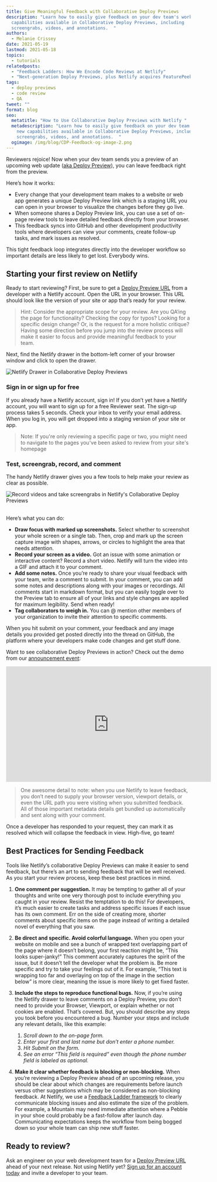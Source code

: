 ```yaml
---
title: Give Meaningful Feedback with Collaborative Deploy Previews
description: "Learn how to easily give feedback on your dev team's work with new
  capabilities available in Collaborative Deploy Previews, including
  screengrabs, videos, and annotations.  "
authors:
  - Melanie Crissey
date: 2021-05-19
lastmod: 2021-05-18
topics:
  - tutorials
relatedposts:
  - "Feedback Ladders: How We Encode Code Reviews at Netlify"
  - "Next-generation Deploy Previews, plus Netlify acquires FeaturePeek"
tags:
  - deploy previews
  - code review
  - QA
tweet: ""
format: blog
seo:
  metatitle: "How to Use Collaborative Deploy Previews with Netlify "
  metadescription: "Learn how to easily give feedback on your dev team's work with
    new capabilities available in Collaborative Deploy Previews, including
    screengrabs, videos, and annotations.  "
  ogimage: /img/blog/CDP-Feedback-og-image-2.png
---
```


Reviewers rejoice! Now when your dev team sends you a preview of an upcoming web update ([aka Deploy Preview](https://www.netlify.com/blog/2021/05/19/next-generation-deploy-previews-plus-netlify-acquires-featurepeek/)), you can leave feedback right from the preview.

Here’s how it works:

* Every change that your development team makes to a website or web app generates a unique Deploy Preview link which is a staging URL you can open in your browser to visualize the changes before they go live.
* When someone shares a Deploy Preview link, you can use a set of on-page review tools to leave detailed feedback directly from your browser.
* This feedback syncs into GitHub and other development productivity tools where developers can view your comments, create follow-up tasks, and mark issues as resolved.

This tight feedback loop integrates directly into the developer workflow so important details are less likely to get lost. Everybody wins.

## Starting your first review on Netlify

Ready to start reviewing? First, be sure to get a [Deploy Preview URL](https://www.netlify.com/products/deploy-previews/) from a developer with a Netlify account. Open the URL in your browser. This URL should look like the version of your site or app that’s ready for your review.

> Hint: Consider the appropriate scope for your review. Are you QA’ing the page for functionality? Checking the copy for typos? Looking for a specific design change? Or, is the request for a more holistic critique? Having some direction before you jump into the review process will make it easier to focus and provide meaningful feedback to your team.

Next, find the Netlify drawer in the bottom-left corner of your browser window and click to open the drawer.

![Netlify Drawer in Collaborative Deploy Previews ](/img/blog/netlify-drawer-ui.png "Look for a tab with the Netlify logo. That’s the Netlify drawer.")

### Sign in or sign up for free

If you already have a Netlify account, sign in! If you don’t yet have a Netlify account, you will want to sign up for a free Reviewer seat. The sign-up process takes 5 seconds. Check your inbox to verify your email address. When you log in, you will get dropped into a staging version of your site or app.

> Note: If you're only reviewing a specific page or two, you might need to navigate to the pages you've been asked to review from your site's homepage

### Test, screengrab, record, and comment

The handy Netlify drawer gives you a few tools to help make your review as clear as possible.

![Record videos and take screengrabs in Netlify's Collaborative Deploy Previews](/img/blog/netlify-cdp-tools.png "Once you’re signed into Netlify, you’ll see additional utilities stacked on top of the Netlify drawer tab.")

\
Here’s what you can do:

* **Draw focus with marked up screenshots.** Select whether to screenshot your whole screen or a single tab. Then, crop and mark up the screen capture image with shapes, arrows, or circles to highlight the area that needs attention.
* **Record your screen as a video.** Got an issue with some animation or interactive content? Record a short video. Netlify will turn the video into a GIF and attach it to your comment.
* **Add some notes.** Once you’re ready to share your visual feedback with your team, write a comment to submit. In your comment, you can add some notes and descriptions along with your images or recordings. All comments start in markdown format, but you can easily toggle over to the Preview tab to ensure all of your links and style changes are applied for maximum legibility. Send when ready!
* **Tag collaborators to weigh in.** You can @ mention other members of your organization to invite their attention to specific comments.

When you hit submit on your comment, your feedback and any image details you provided get posted directly into the thread on GitHub, the platform where your developers make code changes and get stuff done.

Want to see collaborative Deploy Previews in action? Check out the demo from our [announcement event](https://www.netlify.com/events/product-reveal):

<iframe width="560" height="315" src="https://www.youtube.com/embed/c2TrTPoYxrc" title="YouTube video player" frameborder="0" allow="accelerometer; autoplay; clipboard-write; encrypted-media; gyroscope; picture-in-picture" allowfullscreen></iframe>

> One awesome detail to note: when you use Netlify to leave feedback, you don’t need to supply your browser version, viewport details, or even the URL path you were visiting when you submitted feedback. All of those important metadata details get bundled up automatically and sent along with your comment.

Once a developer has responded to your request, they can mark it as resolved which will collapse the feedback in view. High-five, go team!

## Best Practices for Sending Feedback

Tools like Netlify’s collaborative Deploy Previews can make it easier to send feedback, but there’s an art to sending feedback that will be well received. As you start your review process, keep these best practices in mind.

1. **One comment per suggestion.** It may be tempting to gather all of your thoughts and write one very thorough post to include everything you caught in your review. Resist the temptation to do this! For developers, it’s much easier to create tasks and address specific issues if each issue has its own comment. Err on the side of creating more, shorter comments about specific items on the page instead of writing a detailed novel of everything that you saw.
2. **Be direct and specific. Avoid colorful language.** When you open your website on mobile and see a bunch of wrapped text overlapping part of the page where it doesn’t belong, your first reaction might be, “This looks super-janky!” This comment accurately captures the spirit of the issue, but it doesn’t tell the developer what the problem is. Be more specific and try to take your feelings out of it. For example, “This text is wrapping too far and overlaying on top of the image in the section below” is more clear, meaning the issue is more likely to get fixed faster.
3. **Include the steps to reproduce functional bugs.** Now, if you’re using the Netlify drawer to leave comments on a Deploy Preview, you don’t need to provide your Browser, Viewport, or explain whether or not cookies are enabled. That’s covered. But, you should describe any steps you took before you encountered a bug. Number your steps and include any relevant details, like this example:

   1. *Scroll down to the on-page form.*
   2. *Enter your first and last name but don’t enter a phone number.*
   3. *Hit Submit on the form.*
   4. *See an error “This field is required” even though the phone number field is labeled as optional.*
4. **Make it clear whether feedback is blocking or non-blocking.** When you’re reviewing a Deploy Preview ahead of an upcoming release, you should be clear about which changes are requirements before launch versus other suggestions which may be considered as non-blocking feedback. At Netlify, we use a [Feedback Ladder framework](https://www.netlify.com/blog/2020/03/05/feedback-ladders-how-we-encode-code-reviews-at-netlify/) to clearly communicate blocking issues and also estimate the size of the problem. For example, a Mountain may need immediate attention where a Pebble in your shoe could probably be a fast-follow after launch day. Communicating expectations keeps the workflow from being bogged down so your whole team can ship new stuff faster.

## Ready to review?

Ask an engineer on your web development team for a [Deploy Preview URL](https://www.netlify.com/products/deploy-previews/) ahead of your next release. Not using Netlify yet? [Sign up for an account today](https://app.netlify.com/signup/email) and invite a developer to your team.
